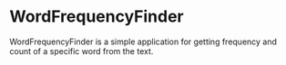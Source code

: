 # WordFrequencyFinder
WordFrequencyFinder is a simple application for getting frequency and count of a specific word from the text.
